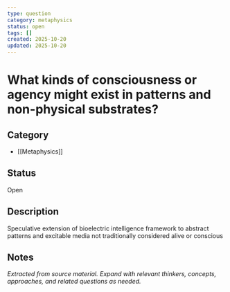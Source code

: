 ```yaml
---
type: question
category: metaphysics
status: open
tags: []
created: 2025-10-20
updated: 2025-10-20
---
```


# What kinds of consciousness or agency might exist in patterns and non-physical substrates?

## Category

- [[Metaphysics]]

## Status

Open

## Description

Speculative extension of bioelectric intelligence framework to abstract patterns and excitable media not traditionally considered alive or conscious

## Notes

*Extracted from source material. Expand with relevant thinkers, concepts, approaches, and related questions as needed.*
